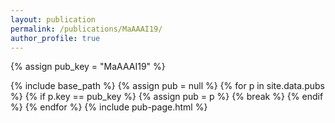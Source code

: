 ```yaml
---
layout: publication
permalink: /publications/MaAAAI19/
author_profile: true
---
```

{% assign pub_key = "MaAAAI19" %}

{% include base_path %}
{% assign pub = null %}
{% for p in site.data.pubs %}
  {% if p.key == pub_key %}
    {% assign pub = p %}
    {% break %}
  {% endif %}
{% endfor %}
{% include pub-page.html %} 